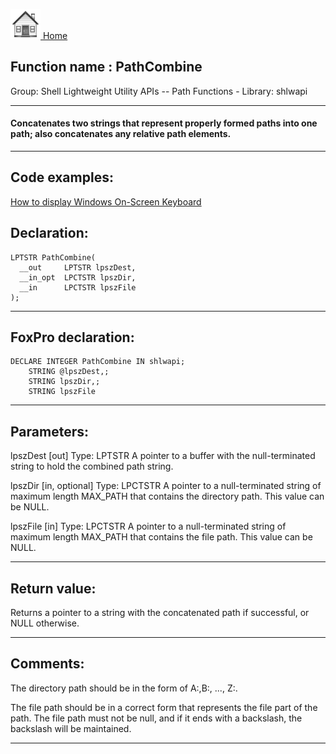 [<img src="../../images/home.png"> Home ](https://github.com/VFPX/Win32API)  

## Function name : PathCombine
Group: Shell Lightweight Utility APIs -- Path Functions - Library: shlwapi    
***  


#### Concatenates two strings that represent properly formed paths into one path; also concatenates any relative path elements.
***  


## Code examples:
[How to display Windows On-Screen Keyboard](../../samples/sample_582.md)  

## Declaration:
```foxpro  
LPTSTR PathCombine(
  __out     LPTSTR lpszDest,
  __in_opt  LPCTSTR lpszDir,
  __in      LPCTSTR lpszFile
);  
```  
***  


## FoxPro declaration:
```foxpro  
DECLARE INTEGER PathCombine IN shlwapi;
	STRING @lpszDest,;
	STRING lpszDir,;
	STRING lpszFile  
```  
***  


## Parameters:
lpszDest [out]
Type: LPTSTR
A pointer to a buffer with the null-terminated string to hold the combined path string.

lpszDir [in, optional]
Type: LPCTSTR
A pointer to a null-terminated string of maximum length MAX_PATH that contains the directory path. This value can be NULL.

lpszFile [in]
Type: LPCTSTR
A pointer to a null-terminated string of maximum length MAX_PATH that contains the file path. This value can be NULL.  
***  


## Return value:
Returns a pointer to a string with the concatenated path if successful, or NULL otherwise.  
***  


## Comments:
The directory path should be in the form of A:,B:, ..., Z:.   
  
The file path should be in a correct form that represents the file part of the path. The file path must not be null, and if it ends with a backslash, the backslash will be maintained.  
  
***  

